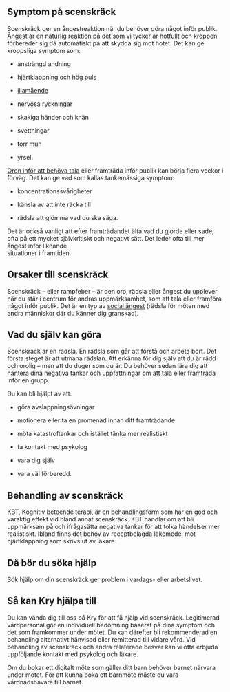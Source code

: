 Symptom på scenskräck
---------------------

Scenskräck ger en ångestreaktion när du behöver göra något inför publik. [Ångest](https://www.kry.se/fakta/angest-och-oro/ "angest") är en naturlig reaktion på det som vi tycker är hotfullt och kroppen förbereder sig då automatiskt på att skydda sig mot hotet. Det kan ge kroppsliga symptom som:

*   ansträngd andning
    
*   hjärtklappning och hög puls
    
*   [illamående](https://www.kry.se/fakta/illamaende/ "illamaende")
    
*   nervösa ryckningar
    
*   skakiga händer och knän
    
*   svettningar
    
*   torr mun
    
*   yrsel.
    

[Oron inför att behöva tala](https://www.kry.se/fakta/svart-att-prata-infor-grupp/ "oron-infor-att-behova-tala") eller framträda inför publik kan börja flera veckor i förväg. Det kan ge vad som kallas tankemässiga symptom:

*   koncentrationssvårigheter
    
*   känsla av att inte räcka till
    
*   rädsla att glömma vad du ska säga.
    

Det är också vanligt att efter framträdandet älta vad du gjorde eller sade, ofta på ett mycket självkritiskt och negativt sätt. Det leder ofta till mer ångest inför liknande  
situationer i framtiden.

Orsaker till scenskräck
-----------------------

Scenskräck – eller rampfeber – är den oro, rädsla eller ångest du upplever när du står i centrum för andras uppmärksamhet, som att tala eller framföra något inför publik. Det är en typ av [social ångest](https://www.kry.se/fakta/social-angest/ "social-angest") (rädsla för möten med andra människor där du känner dig granskad).

Vad du själv kan göra
---------------------

Scenskräck är en rädsla. En rädsla som går att förstå och arbeta bort. Det första steget är att utmana rädslan. Att erkänna för dig själv att du är rädd och orolig – men att du duger som du är. Du behöver sedan lära dig att hantera dina negativa tankar och uppfattningar om att tala eller framträda inför en grupp.

Du kan bli hjälpt av att:

*   göra avslappningsövningar
    
*   motionera eller ta en promenad innan ditt framträdande
    
*   möta katastroftankar och istället tänka mer realistiskt
    
*   ta kontakt med psykolog
    
*   vara dig själv
    
*   vara väl förberedd.
    

Behandling av scenskräck
------------------------

KBT, Kognitiv beteende terapi, är en behandlingsform som har en god och varaktig effekt vid bland annat scenskräck. KBT handlar om att bli uppmärksam på och ifrågasätta negativa tankar för att tolka händelser mer realistiskt. Ibland finns det behov av receptbelagda läkemedel mot hjärtklappning som skrivs ut av läkare.

Då bör du söka hjälp
--------------------

Sök hjälp om din scenskräck ger problem i vardags- eller arbetslivet.

Så kan Kry hjälpa till
----------------------

Du kan vända dig till oss på Kry för att få hjälp vid scenskräck. Legitimerad vårdpersonal gör en individuell bedömning baserat på dina symptom och det som framkommer under mötet. Du kan därefter bli rekommenderad en behandling alternativt hänvisad eller remitterad till vidare vård. Vid behandling av scenskräck och andra relaterade besvär kan vi ofta erbjuda uppföljande kontakt med psykolog och läkare.

Om du bokar ett digitalt möte som gäller ditt barn behöver barnet närvara under mötet. För att kunna boka ett barnmöte måste du vara vårdnadshavare till barnet.